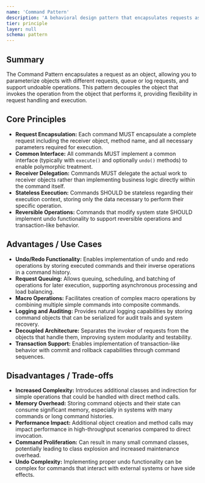 ```yaml
---
name: 'Command Pattern'
description: 'A behavioral design pattern that encapsulates requests as objects, enabling parameterization of clients with different requests, queuing operations, logging requests, and supporting undo functionality.'
tier: principle
layer: null
schema: pattern
---
```


## Summary

The Command Pattern encapsulates a request as an object, allowing you to parameterize objects with different requests, queue or log requests, and support undoable operations. This pattern decouples the object that invokes the operation from the object that performs it, providing flexibility in request handling and execution.

## Core Principles

- **Request Encapsulation:** Each command MUST encapsulate a complete request including the receiver object, method name, and all necessary parameters required for execution.
- **Common Interface:** All commands MUST implement a common interface (typically with `execute()` and optionally `undo()` methods) to enable polymorphic treatment.
- **Receiver Delegation:** Commands MUST delegate the actual work to receiver objects rather than implementing business logic directly within the command itself.
- **Stateless Execution:** Commands SHOULD be stateless regarding their execution context, storing only the data necessary to perform their specific operation.
- **Reversible Operations:** Commands that modify system state SHOULD implement undo functionality to support reversible operations and transaction-like behavior.

## Advantages / Use Cases

- **Undo/Redo Functionality:** Enables implementation of undo and redo operations by storing executed commands and their inverse operations in a command history.
- **Request Queuing:** Allows queuing, scheduling, and batching of operations for later execution, supporting asynchronous processing and load balancing.
- **Macro Operations:** Facilitates creation of complex macro operations by combining multiple simple commands into composite commands.
- **Logging and Auditing:** Provides natural logging capabilities by storing command objects that can be serialized for audit trails and system recovery.
- **Decoupled Architecture:** Separates the invoker of requests from the objects that handle them, improving system modularity and testability.
- **Transaction Support:** Enables implementation of transaction-like behavior with commit and rollback capabilities through command sequences.

## Disadvantages / Trade-offs

- **Increased Complexity:** Introduces additional classes and indirection for simple operations that could be handled with direct method calls.
- **Memory Overhead:** Storing command objects and their state can consume significant memory, especially in systems with many commands or long command histories.
- **Performance Impact:** Additional object creation and method calls may impact performance in high-throughput scenarios compared to direct invocation.
- **Command Proliferation:** Can result in many small command classes, potentially leading to class explosion and increased maintenance overhead.
- **Undo Complexity:** Implementing proper undo functionality can be complex for commands that interact with external systems or have side effects.
